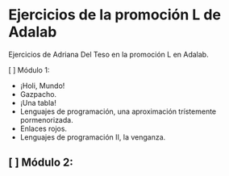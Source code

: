 # Ejercicios de la promoción L de **Adalab**
Ejercicios de Adriana Del Teso en la promoción L en Adalab.

[ ] Módulo 1:
- ¡Holi, Mundo!
- Gazpacho.
- ¡Una tabla!
- Lenguajes de programación, una aproximación trístemente pormenorizada.
- Enlaces rojos.
- Lenguajes de programación II, la venganza.

[ ] Módulo 2:
-
